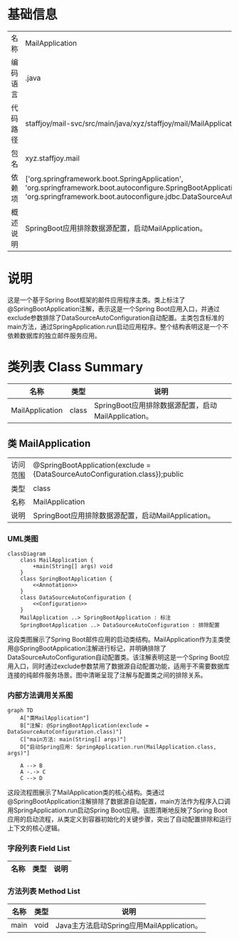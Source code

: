 # 基础信息

|      |      |
|------|------|
| 名称 | MailApplication |
| 编码语言 | .java |
| 代码路径 | staffjoy/mail-svc/src/main/java/xyz/staffjoy/mail/MailApplication.java |
| 包名 | xyz.staffjoy.mail |
| 依赖项 | ['org.springframework.boot.SpringApplication', 'org.springframework.boot.autoconfigure.SpringBootApplication', 'org.springframework.boot.autoconfigure.jdbc.DataSourceAutoConfiguration'] |
| 概述说明 | SpringBoot应用排除数据源配置，启动MailApplication。 |

# 说明

这是一个基于Spring Boot框架的邮件应用程序主类。类上标注了@SpringBootApplication注解，表示这是一个Spring Boot应用入口，并通过exclude参数排除了DataSourceAutoConfiguration自动配置。主类包含标准的main方法，通过SpringApplication.run启动应用程序。整个结构表明这是一个不依赖数据库的独立邮件服务应用。

# 类列表 Class Summary

| 名称   | 类型  | 说明 |
|-------|------|-------------|
| MailApplication | class | SpringBoot应用排除数据源配置，启动MailApplication。 |



## 类 MailApplication

|      |      |
|------|------|
| 访问范围 | @SpringBootApplication(exclude = {DataSourceAutoConfiguration.class});public |
| 类型 | class |
| 名称 | MailApplication |
| 说明 | SpringBoot应用排除数据源配置，启动MailApplication。 |


### UML类图

```mermaid
classDiagram
    class MailApplication {
        +main(String[] args) void
    }
    class SpringBootApplication {
        <<Annotation>>
    }
    class DataSourceAutoConfiguration {
        <<Configuration>>
    }
    MailApplication ..> SpringBootApplication : 标注
    SpringBootApplication ..> DataSourceAutoConfiguration : 排除配置
```

这段类图展示了Spring Boot邮件应用的启动类结构。MailApplication作为主类使用@SpringBootApplication注解进行标记，并明确排除了DataSourceAutoConfiguration自动配置类。该注解表明这是一个Spring Boot应用入口，同时通过exclude参数禁用了数据源自动配置功能，适用于不需要数据库连接的纯邮件服务场景。图中清晰呈现了注解与配置类之间的排除关系。


### 内部方法调用关系图

```mermaid
graph TD
    A["类MailApplication"]
    B["注解: @SpringBootApplication(exclude = DataSourceAutoConfiguration.class)"]
    C["main方法: main(String[] args)"]
    D["启动Spring应用: SpringApplication.run(MailApplication.class, args)"]

    A --> B
    A -.-> C
    C --> D
```

这段流程图展示了MailApplication类的核心结构。类通过@SpringBootApplication注解排除了数据源自动配置，main方法作为程序入口调用SpringApplication.run启动Spring Boot应用。该图清晰地反映了Spring Boot应用的启动流程，从类定义到容器初始化的关键步骤，突出了自动配置排除和运行上下文的核心逻辑。

### 字段列表 Field List

| 名称  | 类型  | 说明 |
|-------|-------|------|

### 方法列表 Method List

| 名称  | 类型  | 说明 |
|-------|-------|------|
| main | void | Java主方法启动Spring应用MailApplication。 |




